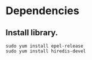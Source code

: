 # Dependencies 

## Install library. 

`sudo yum install epel-release` \
`sudo yum install hiredis-devel`

